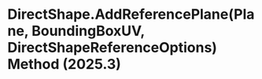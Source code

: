 # DirectShape.AddReferencePlane(Plane, BoundingBoxUV, DirectShapeReferenceOptions) Method (2025.3)

﻿